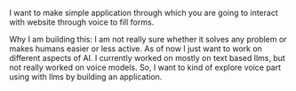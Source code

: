 I want to make simple application through which you are going to interact with website through voice to fill forms.

Why I am building this:
I am not really sure whether it solves any problem or makes humans easier or less active. As of now I just want to work on different aspects of AI.
I currently worked on mostly on text based llms, but not really worked on voice models. So, I want to kind of explore voice part using with llms by building an application.
